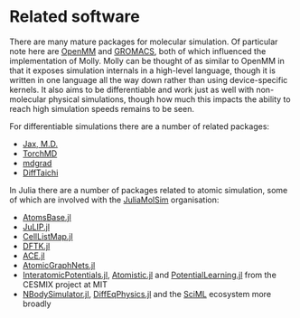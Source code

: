 # Related software

There are many mature packages for molecular simulation.
Of particular note here are [OpenMM](https://openmm.org) and [GROMACS](https://www.gromacs.org), both of which influenced the implementation of Molly.
Molly can be thought of as similar to OpenMM in that it exposes simulation internals in a high-level language, though it is written in one language all the way down rather than using device-specific kernels.
It also aims to be differentiable and work just as well with non-molecular physical simulations, though how much this impacts the ability to reach high simulation speeds remains to be seen.

For differentiable simulations there are a number of related packages:
- [Jax, M.D.](https://github.com/google/jax-md)
- [TorchMD](https://github.com/torchmd/torchmd)
- [mdgrad](https://github.com/torchmd/mdgrad)
- [DiffTaichi](https://github.com/taichi-dev/difftaichi)

In Julia there are a number of packages related to atomic simulation, some of which are involved with the [JuliaMolSim](https://juliamolsim.github.io) organisation:
- [AtomsBase.jl](https://github.com/JuliaMolSim/AtomsBase.jl)
- [JuLIP.jl](https://github.com/JuliaMolSim/JuLIP.jl)
- [CellListMap.jl](https://github.com/m3g/CellListMap.jl)
- [DFTK.jl](https://github.com/JuliaMolSim/DFTK.jl)
- [ACE.jl](https://github.com/ACEsuit/ACE.jl)
- [AtomicGraphNets.jl](https://github.com/Chemellia/AtomicGraphNets.jl)
- [InteratomicPotentials.jl](https://github.com/cesmix-mit/InteratomicPotentials.jl), [Atomistic.jl](https://github.com/cesmix-mit/Atomistic.jl) and [PotentialLearning.jl](https://github.com/cesmix-mit/PotentialLearning.jl) from the CESMIX project at MIT
- [NBodySimulator.jl](https://github.com/SciML/NBodySimulator.jl), [DiffEqPhysics.jl](https://github.com/SciML/DiffEqPhysics.jl) and the [SciML](https://sciml.ai) ecosystem more broadly
